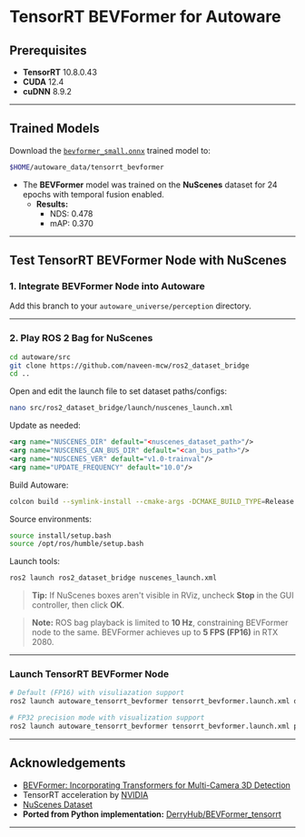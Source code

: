 # TensorRT BEVFormer for Autoware

## Prerequisites

- **TensorRT** 10.8.0.43  
- **CUDA** 12.4  
- **cuDNN** 8.9.2  

---

## Trained Models

Download the [`bevformer_small.onnx`](https://drive.google.com/file/d/1qHyfHnP3sveT3cJ8XHjfVL0UQHcG5zqg/view?usp=sharing) trained model to:

```bash
$HOME/autoware_data/tensorrt_bevformer
```

- The **BEVFormer** model was trained on the **NuScenes** dataset for 24 epochs with temporal fusion enabled.  
  - **Results:**  
    - NDS: 0.478  
    - mAP: 0.370  

---

## Test TensorRT BEVFormer Node with NuScenes

### 1. Integrate BEVFormer Node into Autoware

Add this branch to your `autoware_universe/perception` directory.

---

### 2. Play ROS 2 Bag for NuScenes

```bash
cd autoware/src
git clone https://github.com/naveen-mcw/ros2_dataset_bridge
cd ..
```

Open and edit the launch file to set dataset paths/configs:

```bash
nano src/ros2_dataset_bridge/launch/nuscenes_launch.xml
```

Update as needed:

```xml
<arg name="NUSCENES_DIR" default="<nuscenes_dataset_path>"/>
<arg name="NUSCENES_CAN_BUS_DIR" default="<can_bus_path>"/>
<arg name="NUSCENES_VER" default="v1.0-trainval"/> 
<arg name="UPDATE_FREQUENCY" default="10.0"/>
```

Build Autoware:

```bash
colcon build --symlink-install --cmake-args -DCMAKE_BUILD_TYPE=Release
```

Source environments:

```bash
source install/setup.bash
source /opt/ros/humble/setup.bash
```

Launch tools:

```bash
ros2 launch ros2_dataset_bridge nuscenes_launch.xml
```

> **Tip:** If NuScenes boxes aren't visible in RViz, uncheck **Stop** in the GUI controller, then click **OK**.

> **Note:** ROS bag playback is limited to **10 Hz**, constraining BEVFormer node to the same. BEVFormer achieves up to **5 FPS (FP16)** in RTX 2080.

---

### Launch TensorRT BEVFormer Node

```bash
# Default (FP16) with visuliazation support
ros2 launch autoware_tensorrt_bevformer tensorrt_bevformer.launch.xml debug_mode:=true

# FP32 precision mode with visualization support
ros2 launch autoware_tensorrt_bevformer tensorrt_bevformer.launch.xml precision:=fp32 debug_mode:=true
```

---

## Acknowledgements

- [BEVFormer: Incorporating Transformers for Multi-Camera 3D Detection](https://arxiv.org/abs/2203.17270)
- TensorRT acceleration by [NVIDIA](https://developer.nvidia.com/tensorrt)
- [NuScenes Dataset](https://www.nuscenes.org/)
- **Ported from Python implementation:** [DerryHub/BEVFormer_tensorrt](https://github.com/DerryHub/BEVFormer_tensorrt.git)

---
